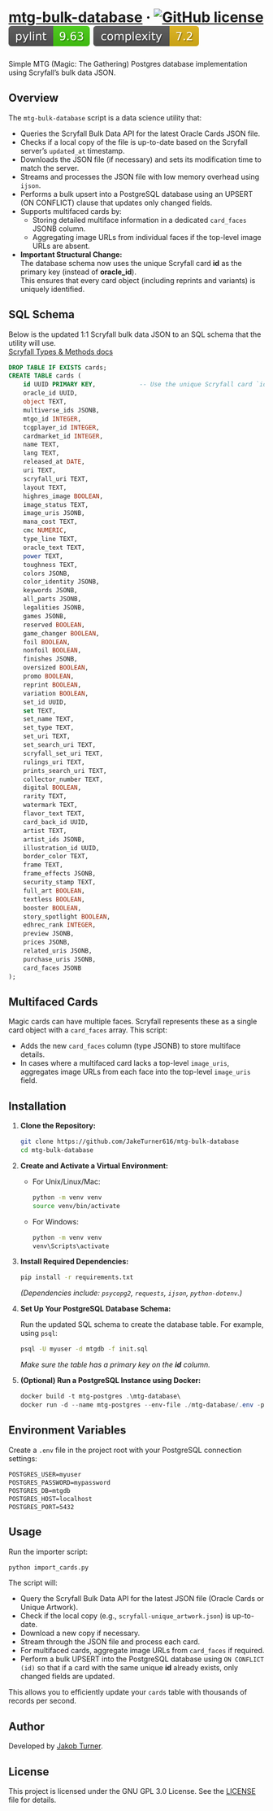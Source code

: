 # [mtg-bulk-database](https://github.com/JakeTurner616/mtg-bulk-database/) &middot; [![GitHub license](https://img.shields.io/badge/license-GNU%20GPL%203.0-blue.svg)](LICENSE) ![Pylint](docs/pylint.svg) ![Lizard Complexity](docs/complexity.svg)

Simple MTG (Magic: The Gathering) Postgres database implementation using Scryfall’s bulk data JSON.

## Overview

The `mtg-bulk-database` script is a data science utility that:

- Queries the Scryfall Bulk Data API for the latest Oracle Cards JSON file.
- Checks if a local copy of the file is up-to-date based on the Scryfall server’s `updated_at` timestamp.
- Downloads the JSON file (if necessary) and sets its modification time to match the server.
- Streams and processes the JSON file with low memory overhead using `ijson`.
- Performs a bulk upsert into a PostgreSQL database using an UPSERT (ON CONFLICT) clause that updates only changed fields.
- Supports multifaced cards by:
  - Storing detailed multiface information in a dedicated `card_faces` JSONB column.
  - Aggregating image URLs from individual faces if the top-level image URLs are absent.
- **Important Structural Change:**  
  The database schema now uses the unique Scryfall card **id** as the primary key (instead of **oracle_id**).  
  This ensures that every card object (including reprints and variants) is uniquely identified.

## SQL Schema

Below is the updated 1:1 Scryfall bulk data JSON to an SQL schema that the utility will use.  
[Scryfall Types & Methods docs](https://scryfall.com/docs/api/bulk-data)

```sql
DROP TABLE IF EXISTS cards;
CREATE TABLE cards (
    id UUID PRIMARY KEY,            -- Use the unique Scryfall card `id` as the primary key
    oracle_id UUID,
    object TEXT,
    multiverse_ids JSONB,
    mtgo_id INTEGER,
    tcgplayer_id INTEGER,
    cardmarket_id INTEGER,
    name TEXT,
    lang TEXT,
    released_at DATE,
    uri TEXT,
    scryfall_uri TEXT,
    layout TEXT,
    highres_image BOOLEAN,
    image_status TEXT,
    image_uris JSONB,
    mana_cost TEXT,
    cmc NUMERIC,
    type_line TEXT,
    oracle_text TEXT,
    power TEXT,
    toughness TEXT,
    colors JSONB,
    color_identity JSONB,
    keywords JSONB,
    all_parts JSONB,
    legalities JSONB,
    games JSONB,
    reserved BOOLEAN,
    game_changer BOOLEAN,
    foil BOOLEAN,
    nonfoil BOOLEAN,
    finishes JSONB,
    oversized BOOLEAN,
    promo BOOLEAN,
    reprint BOOLEAN,
    variation BOOLEAN,
    set_id UUID,
    set TEXT,
    set_name TEXT,
    set_type TEXT,
    set_uri TEXT,
    set_search_uri TEXT,
    scryfall_set_uri TEXT,
    rulings_uri TEXT,
    prints_search_uri TEXT,
    collector_number TEXT,
    digital BOOLEAN,
    rarity TEXT,
    watermark TEXT,
    flavor_text TEXT,
    card_back_id UUID,
    artist TEXT,
    artist_ids JSONB,
    illustration_id UUID,
    border_color TEXT,
    frame TEXT,
    frame_effects JSONB,
    security_stamp TEXT,
    full_art BOOLEAN,
    textless BOOLEAN,
    booster BOOLEAN,
    story_spotlight BOOLEAN,
    edhrec_rank INTEGER,
    preview JSONB,
    prices JSONB,
    related_uris JSONB,
    purchase_uris JSONB,
    card_faces JSONB
);
```

## Multifaced Cards

Magic cards can have multiple faces. Scryfall represents these as a single card object with a `card_faces` array. This script:

- Adds the new `card_faces` column (type JSONB) to store multiface details.
- In cases where a multifaced card lacks a top-level `image_uris`, aggregates image URLs from each face into the top-level `image_uris` field.

## Installation

1. **Clone the Repository:**

   ```bash
   git clone https://github.com/JakeTurner616/mtg-bulk-database
   cd mtg-bulk-database
   ```

2. **Create and Activate a Virtual Environment:**

   - For Unix/Linux/Mac:

     ```bash
     python -m venv venv
     source venv/bin/activate
     ```

   - For Windows:

     ```bash
     python -m venv venv
     venv\Scripts\activate
     ```

3. **Install Required Dependencies:**

   ```bash
   pip install -r requirements.txt
   ```

   *(Dependencies include: `psycopg2`, `requests`, `ijson`, `python-dotenv`.)*

4. **Set Up Your PostgreSQL Database Schema:**

   Run the updated SQL schema to create the database table. For example, using `psql`:

   ```bash
   psql -U myuser -d mtgdb -f init.sql
   ```

   *Make sure the table has a primary key on the **id** column.*

5. **(Optional) Run a PostgreSQL Instance using Docker:**

   ```powershell
   docker build -t mtg-postgres .\mtg-database\
   docker run -d --name mtg-postgres --env-file ./mtg-database/.env -p 5432:5432 -v ${PWD}/mtg-database/postgres:/var/lib/postgresql/data mtg-postgres
   ```

## Environment Variables

Create a `.env` file in the project root with your PostgreSQL connection settings:

```env
POSTGRES_USER=myuser
POSTGRES_PASSWORD=mypassword
POSTGRES_DB=mtgdb
POSTGRES_HOST=localhost
POSTGRES_PORT=5432
```

## Usage

Run the importer script:

```bash
python import_cards.py
```

The script will:

- Query the Scryfall Bulk Data API for the latest JSON file (Oracle Cards or Unique Artwork).
- Check if the local copy (e.g., `scryfall-unique_artwork.json`) is up-to-date.
- Download a new copy if necessary.
- Stream through the JSON file and process each card.
- For multifaced cards, aggregate image URLs from `card_faces` if required.
- Perform a bulk UPSERT into the PostgreSQL database using `ON CONFLICT (id)` so that if a card with the same unique **id** already exists, only changed fields are updated.

This allows you to efficiently update your `cards` table with thousands of records per second.

## Author

Developed by [Jakob Turner](https://github.com/JakeTurner616).

## License

This project is licensed under the GNU GPL 3.0 License. See the [LICENSE](./LICENSE) file for details.
